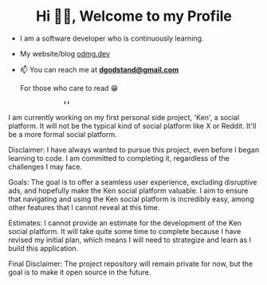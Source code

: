 <h1 align="center">Hi 👋🏾, Welcome to my Profile</h1>

- I am a software developer who is continuously learning.

- My website/blog [odmg.dev](https://odmg.dev/)
- 📫 You can reach me at **dgodstand@gmail.com**


  
   For those who care to read 😁
  
                  ⬇️⬇️
  
I am currently working on my first personal side project, 'Ken', a social platform. It will not be the typical kind of social platform like X or Reddit. It'll be a more formal social platform. 

Disclaimer: I have always wanted to pursue this project, even before I began learning to code. I am committed to completing it, regardless of the challenges I may face.

Goals: The goal is to offer a seamless user experience, excluding disruptive ads, and hopefully make the Ken social platform valuable. I aim to ensure that navigating and using the Ken social platform is incredibly easy, among other features that I cannot reveal at this time.

Estimates: I cannot provide an estimate for the development of the Ken social platform. It will take quite some time to complete because I have revised my initial plan, which means I will need to strategize and learn as I build this application.

Final Disclaimer: The project repository will remain private for now, but the goal is to make it open source in the future.

